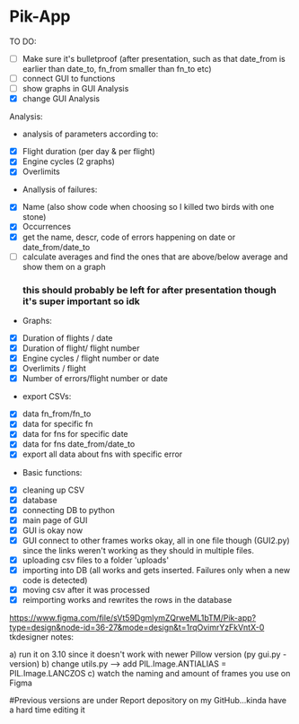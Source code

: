 <h1>Pik-App</h1>

TO DO:
- [ ]	Make sure it's bulletproof (after presentation, such as that date_from is earlier than date_to, fn_from smaller than fn_to etc)
- [ ]	connect GUI to functions
- [ ]	show graphs in GUI Analysis
- [x]	change GUI Analysis

Analysis: 
- analysis of parameters according to:
- [x]	Flight duration (per day & per flight)
- [x]	Engine cycles (2 graphs)
- [x]	Overlimits
-	Anallysis of failures:
- [x]	Name (also show code when choosing so I killed two birds with one stone)
- [x]	Occurrences
- [x]	get the name, descr, code of errors happening on date or date_from/date_to
- [ ]	calculate averages and find the ones that are above/below average and show them on a graph <h3>this should probably be left for after presentation though it's super important so idk</h3>
-	Graphs:
- [x]	Duration of flights / date
- [x]	Duration of flight/ flight number
- [x]	Engine cycles / flight number or date
- [x]	Overlimits / flight
- [x]	Number of errors/flight number or date
-	export CSVs:
- [x]	data fn_from/fn_to
- [x]	data for specific fn
- [x]	data for fns for specific date
- [x]	data for fns date_from/date_to
- [x]	export all data about fns with specific error
-	Basic functions:
- [x] cleaning up CSV 
- [x] database 
- [x] connecting DB to python 
- [x] main page of GUI 
- [x] GUI is okay now 
- [x] GUI connect to other frames works okay, all in one file though (GUI2.py) since the links weren't working as they should in multiple files. 
- [x] uploading csv files to a folder 'uploads' 
- [x] importing into DB (all works and gets inserted. Failures only when a new code is detected)
- [x] moving csv after it was processed
- [x] reimporting works and rewrites the rows in the database

https://www.figma.com/file/sVt59DgmlymZQrweML1bTM/Pik-app?type=design&node-id=36-27&mode=design&t=1rqOvimrYzFkVntX-0 tkdesigner notes:

a) run it on 3.10 since it doesn't work with newer Pillow version (py gui.py -version) 
b) change utils.py --> add PIL.Image.ANTIALIAS = PIL.Image.LANCZOS 
c) watch the naming and amount of frames you use on Figma


#Previous versions are under Report depository on my GitHub...kinda have a hard time editing it
